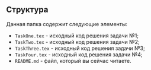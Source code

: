 ## Структура

Данная папка содержит следующие элементы:

* `TaskOne.tex` - исходный код решения задачи №1;
* `TaskTwo.tex` - исходный код решения задачи №2;
* `TaskThree.tex` - исходный код решения задачи №3;
* `TaskFour.tex` - исходный код решения задачи №4;
* `README.md` - файл, который вы сейчас читаете.